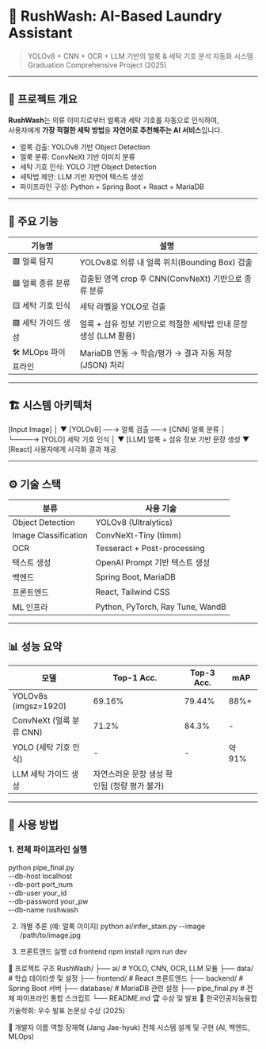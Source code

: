 # 🧺 RushWash: AI-Based Laundry Assistant  
> YOLOv8 + CNN + OCR + LLM 기반의 얼룩 & 세탁 기호 분석 자동화 시스템  
> Graduation Comprehensive Project (2025)

---

## 📌 프로젝트 개요
**RushWash**는 의류 이미지로부터 얼룩과 세탁 기호를 자동으로 인식하여,  
사용자에게 **가장 적절한 세탁 방법**을 **자연어로 추천해주는 AI 서비스**입니다.

- 얼룩 검출: YOLOv8 기반 Object Detection
- 얼룩 분류: ConvNeXt 기반 이미지 분류
- 세탁 기호 인식: YOLO 기반 Object Detection
- 세탁법 제안: LLM 기반 자연어 텍스트 생성
- 파이프라인 구성: Python + Spring Boot + React + MariaDB

---

## 🧠 주요 기능

| 기능명                  | 설명                                                             |
|--------------------------|------------------------------------------------------------------|
| 🟥 얼룩 탐지             | YOLOv8로 의류 내 얼룩 위치(Bounding Box) 검출                   |
| 🟦 얼룩 종류 분류        | 검출된 영역 crop 후 CNN(ConvNeXt) 기반으로 종류 분류             |
| 🟨 세탁 기호 인식        | 세탁 라벨을 YOLO로 검출                                          |
| 🟩 세탁 가이드 생성      | 얼룩 + 섬유 정보 기반으로 적절한 세탁법 안내 문장 생성 (LLM 활용) |
| 🛠️ MLOps 파이프라인      | MariaDB 연동 → 학습/평가 → 결과 자동 저장(JSON) 처리             |

---

## 🏗️ 시스템 아키텍처
[Input Image]
│
▼
[YOLOv8] ──→ 얼룩 검출 ──→ [CNN] 얼룩 분류
│
└────→ [YOLO] 세탁 기호 인식
│
▼
[LLM] 얼룩 + 섬유 정보 기반 문장 생성
▼
[React] 사용자에게 시각화 결과 제공


---

## ⚙️ 기술 스택

| 분류              | 사용 기술                           |
|-------------------|--------------------------------------|
| Object Detection  | YOLOv8 (Ultralytics)                |
| Image Classification | ConvNeXt-Tiny (timm)              |
| OCR               | Tesseract + Post-processing         |
| 텍스트 생성        | OpenAI Prompt 기반 텍스트 생성      |
| 백엔드            | Spring Boot, MariaDB                |
| 프론트엔드        | React, Tailwind CSS                 |
| ML 인프라         | Python, PyTorch, Ray Tune, WandB    |

---

## 📊 성능 요약

| 모델                        | Top-1 Acc. | Top-3 Acc. | mAP     |
|-----------------------------|------------|------------|---------|
| YOLOv8s (imgsz=1920)        | 69.16%     | 79.44%     | 88%+    |
| ConvNeXt (얼룩 분류 CNN)    | 71.2%      | 84.3%      | -       |
| YOLO (세탁 기호 인식)       | -          | -          | 약 91%  |
| LLM 세탁 가이드 생성        | 자연스러운 문장 생성 확인됨 (정량 평가 불가) | | |

---

## 🧪 사용 방법

### 1. 전체 파이프라인 실행
python pipe_final.py \
  --db-host localhost \
  --db-port port_num \
  --db-user your_id \
  --db-password your_pw \
  --db-name rushwash

2. 개별 추론 (예: 얼룩 이미지)
python ai/infer_stain.py --image /path/to/image.jpg

3. 프론트엔드 실행
cd frontend
npm install
npm run dev

📁 프로젝트 구조
RushWash/
├── ai/                # YOLO, CNN, OCR, LLM 모듈
├── data/              # 학습 데이터셋 및 설정
├── frontend/          # React 프론트엔드
├── backend/           # Spring Boot 서버
├── database/          # MariaDB 관련 설정
├── pipe_final.py      # 전체 파이프라인 통합 스크립트
└── README.md
🏆 수상 및 발표
🥇 한국인공지능융합기술학회: 우수 발표 논문상 수상 (2025)

👤 개발자
이름	역할
장재혁 (Jang Jae-hyuk)	전체 시스템 설계 및 구현 (AI, 백엔드, MLOps)